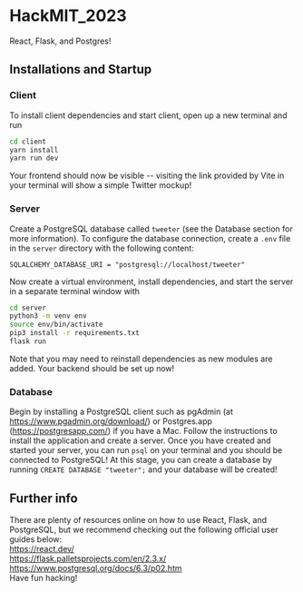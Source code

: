 # HackMIT_2023

React, Flask, and Postgres!

## Installations and Startup

### Client

To install client dependencies and start client, open up a new terminal and run

```bash
cd client
yarn install
yarn run dev
```

Your frontend should now be visible -- visiting the link provided by Vite in your terminal will show a simple Twitter mockup!

### Server

Create a PostgreSQL database called `tweeter` (see the Database section for more information). To configure the database connection, create a `.env` file in the `server` directory with the following content:

```
SQLALCHEMY_DATABASE_URI = "postgresql://localhost/tweeter"
```

Now create a virtual environment, install dependencies, and start the server in a separate terminal window with

```bash
cd server
python3 -m venv env
source env/bin/activate
pip3 install -r requirements.txt
flask run
```

Note that you may need to reinstall dependencies as new modules are added.
Your backend should be set up now!

### Database

Begin by installing a PostgreSQL client such as pgAdmin (at https://www.pgadmin.org/download/) or Postgres.app (https://postgresapp.com/) if you have a Mac. Follow the instructions to install the application and create a server. Once you have created and started your server, you can run `psql` on your terminal and you should be connected to PostgreSQL!
At this stage, you can create a database by running `CREATE DATABASE "tweeter";` and your database will be created!

## Further info

There are plenty of resources online on how to use React, Flask, and PostgreSQL, but we recommend checking out the following official user guides below:  
https://react.dev/  
https://flask.palletsprojects.com/en/2.3.x/  
https://www.postgresql.org/docs/6.3/p02.htm  
Have fun hacking!
